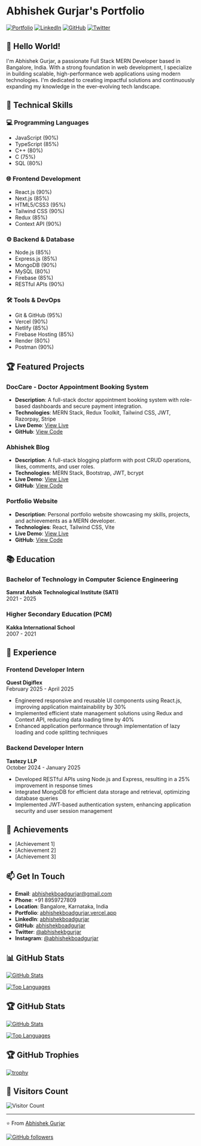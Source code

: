 # Abhishek Gurjar's Portfolio

[![Portfolio](https://img.shields.io/badge/Portfolio-000000?style=for-the-badge&logo=vercel&logoColor=white)](https://abhishekboadgurjar.vercel.app/)
[![LinkedIn](https://img.shields.io/badge/LinkedIn-0077B5?style=for-the-badge&logo=linkedin&logoColor=white)](https://www.linkedin.com/in/abhishekboadgurjar)
[![GitHub](https://img.shields.io/badge/GitHub-100000?style=for-the-badge&logo=github&logoColor=white)](https://github.com/abhishekboadgurjar)
[![Twitter](https://img.shields.io/badge/Twitter-1DA1F2?style=for-the-badge&logo=twitter&logoColor=white)](https://x.com/abhishekbgurjar)


## 👋 Hello World!

I'm Abhishek Gurjar, a passionate Full Stack MERN Developer based in Bangalore, India. With a strong foundation in web development, I specialize in building scalable, high-performance web applications using modern technologies. I'm dedicated to creating impactful solutions and continuously expanding my knowledge in the ever-evolving tech landscape.

## 🚀 Technical Skills

### 💻 Programming Languages
- JavaScript (90%)
- TypeScript (85%)
- C++ (80%)
- C (75%)
- SQL (80%)

### 🌐 Frontend Development
- React.js (90%)
- Next.js (85%)
- HTML5/CSS3 (95%)
- Tailwind CSS (90%)
- Redux (85%)
- Context API (90%)

### ⚙️ Backend & Database
- Node.js (85%)
- Express.js (85%)
- MongoDB (90%)
- MySQL (80%)
- Firebase (85%)
- RESTful APIs (90%)

### 🛠️ Tools & DevOps
- Git & GitHub (95%)
- Vercel (90%)
- Netlify (85%)
- Firebase Hosting (85%)
- Render (80%)
- Postman (90%)

## 🏆 Featured Projects

### DocCare - Doctor Appointment Booking System
- **Description**: A full-stack doctor appointment booking system with role-based dashboards and secure payment integration.
- **Technologies**: MERN Stack, Redux Toolkit, Tailwind CSS, JWT, Razorpay, Stripe
- **Live Demo**: [View Live](https://doccare-website.vercel.app/)
- **GitHub**: [View Code](https://github.com/abhishekboadgurjar/DocCare)

### Abhishek Blog
- **Description**: A full-stack blogging platform with post CRUD operations, likes, comments, and user roles.
- **Technologies**: MERN Stack, Bootstrap, JWT, bcrypt
- **Live Demo**: [View Live](https://abhishek-blog.onrender.com/)
- **GitHub**: [View Code](https://github.com/abhishekboadgurjar/Abhishek-Blog)

### Portfolio Website
- **Description**: Personal portfolio website showcasing my skills, projects, and achievements as a MERN developer.
- **Technologies**: React, Tailwind CSS, Vite
- **Live Demo**: [View Live](https://abhishekboadgurjar.vercel.app/)
- **GitHub**: [View Code](https://github.com/abhishekboadgurjar/Portfolio)

## 📚 Education

### Bachelor of Technology in Computer Science Engineering
**Samrat Ashok Technological Institute (SATI)**  
2021 - 2025  

### Higher Secondary Education (PCM)
**Kakka International School**  
2007 - 2021

## 💼 Experience

### Frontend Developer Intern
**Quest Digiflex**  
February 2025 - April 2025  
- Engineered responsive and reusable UI components using React.js, improving application maintainability by 30%
- Implemented efficient state management solutions using Redux and Context API, reducing data loading time by 40%
- Enhanced application performance through implementation of lazy loading and code splitting techniques

### Backend Developer Intern
**Tastezy LLP**  
October 2024 - January 2025  
- Developed RESTful APIs using Node.js and Express, resulting in a 25% improvement in response times
- Integrated MongoDB for efficient data storage and retrieval, optimizing database queries
- Implemented JWT-based authentication system, enhancing application security and user session management

## 🌟 Achievements
- [Achievement 1]
- [Achievement 2]
- [Achievement 3]

## 📫 Get In Touch
- **Email**: abhishekboadgurjar@gmail.com
- **Phone**: +91 8959727809
- **Location**: Bangalore, Karnataka, India
- **Portfolio**: [abhishekboadgurjar.vercel.app](https://abhishekboadgurjar.vercel.app/)
- **LinkedIn**: [abhishekboadgurjar](https://www.linkedin.com/in/abhishekboadgurjar)
- **GitHub**: [abhishekboadgurjar](https://github.com/abhishekboadgurjar)
- **Twitter**: [@abhishekbgurjar](https://x.com/abhishekbgurjar)
- **Instagram**: [@abhishekboadgurjar](https://www.instagram.com/abhishekboadgurjar/)

## 📊 GitHub Stats
[![GitHub Stats](https://github-readme-stats.vercel.app/api?username=yourusername&show_icons=true&theme=radical)](https://github.com/yourusername)

[![Top Languages](https://github-readme-stats.vercel.app/api/top-langs/?username=yourusername&layout=compact&theme=radical)](https://github.com/yourusername)

## 🏆 GitHub Stats

[![GitHub Stats](https://github-readme-stats.vercel.app/api?username=abhishekboadgurjar&show_icons=true&theme=radical)](https://github.com/abhishekboadgurjar)

[![Top Languages](https://github-readme-stats.vercel.app/api/top-langs/?username=abhishekboadgurjar&layout=compact&theme=radical)](https://github.com/abhishekboadgurjar)

## 🏆 GitHub Trophies
[![trophy](https://github-profile-trophy.vercel.app/?username=abhishekboadgurjar&theme=onedark)](https://github.com/ryo-ma/github-profile-trophy)

## 🔄 Visitors Count
![Visitor Count](https://profile-counter.glitch.me/abhishekboadgurjar/count.svg)

---

⭐️ From [Abhishek Gurjar](https://github.com/abhishekboadgurjar)

[![GitHub followers](https://img.shields.io/github/followers/abhishekboadgurjar?style=social)](https://github.com/abhishekboadgurjar?tab=followers)
